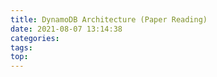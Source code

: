 ```yaml
---
title: DynamoDB Architecture (Paper Reading)
date: 2021-08-07 13:14:38
categories:
tags:
top:
---
```

